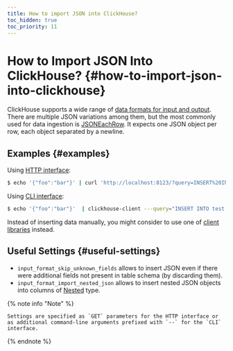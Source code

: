 ```yaml
---
title: How to import JSON into ClickHouse?
toc_hidden: true
toc_priority: 11
---
```


# How to Import JSON Into ClickHouse? {#how-to-import-json-into-clickhouse}

ClickHouse supports a wide range of [data formats for input and output](../../interfaces/formats.md). There are multiple JSON variations among them, but the most commonly used for data ingestion is [JSONEachRow](../../interfaces/formats.md#jsoneachrow). It expects one JSON object per row, each object separated by a newline.

## Examples {#examples}

Using [HTTP interface](../../interfaces/http.md):

``` bash
$ echo '{"foo":"bar"}' | curl 'http://localhost:8123/?query=INSERT%20INTO%20test%20FORMAT%20JSONEachRow' --data-binary @-
```

Using [CLI interface](../../interfaces/cli.md):

``` bash
$ echo '{"foo":"bar"}'  | clickhouse-client ---query="INSERT INTO test FORMAT JSONEachRow"
```

Instead of inserting data manually, you might consider to use one of [client libraries](../../interfaces/index.md) instead.

## Useful Settings {#useful-settings}

-   `input_format_skip_unknown_fields` allows to insert JSON even if there were additional fields not present in table schema (by discarding them).
-   `input_format_import_nested_json` allows to insert nested JSON objects into columns of [Nested](../../sql-reference/data-types/nested-data-structures/nested.md) type.

{% note info "Note" %}

    Settings are specified as `GET` parameters for the HTTP interface or as additional command-line arguments prefixed with `--` for the `CLI` interface.

{% endnote %}
